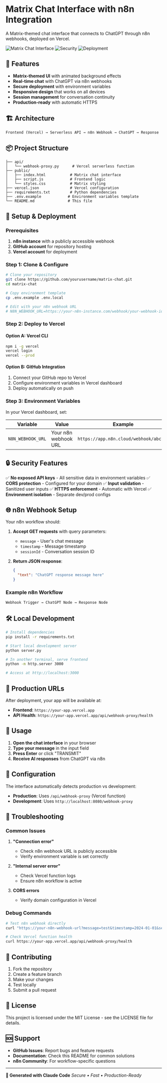 # Matrix Chat Interface with n8n Integration

A Matrix-themed chat interface that connects to ChatGPT through n8n webhooks, deployed on Vercel.

![Matrix Chat Interface](https://img.shields.io/badge/Status-Production%20Ready-green)
![Security](https://img.shields.io/badge/Security-Environment%20Variables-blue)
![Deployment](https://img.shields.io/badge/Deployment-Vercel-black)

## 🚀 Features

- **Matrix-themed UI** with animated background effects
- **Real-time chat** with ChatGPT via n8n webhooks
- **Secure deployment** with environment variables
- **Responsive design** that works on all devices
- **Session management** for conversation continuity
- **Production-ready** with automatic HTTPS

## 🏗️ Architecture

```
Frontend (Vercel) → Serverless API → n8n Webhook → ChatGPT → Response
```

## 📦 Project Structure

```
├── api/
│   └── webhook-proxy.py      # Vercel serverless function
├── public/
│   ├── index.html           # Matrix chat interface
│   ├── script.js            # Frontend logic
│   └── styles.css           # Matrix styling
├── vercel.json              # Vercel configuration
├── requirements.txt         # Python dependencies
├── .env.example            # Environment variables template
└── README.md               # This file
```

## 🔧 Setup & Deployment

### Prerequisites

1. **n8n instance** with a publicly accessible webhook
2. **GitHub account** for repository hosting
3. **Vercel account** for deployment

### Step 1: Clone & Configure

```bash
# Clone your repository
git clone https://github.com/yourusername/matrix-chat.git
cd matrix-chat

# Copy environment template
cp .env.example .env.local

# Edit with your n8n webhook URL
# N8N_WEBHOOK_URL=https://your-n8n-instance.com/webhook/your-webhook-id
```

### Step 2: Deploy to Vercel

#### Option A: Vercel CLI
```bash
npm i -g vercel
vercel login
vercel --prod
```

#### Option B: GitHub Integration
1. Connect your GitHub repo to Vercel
2. Configure environment variables in Vercel dashboard
3. Deploy automatically on push

### Step 3: Environment Variables

In your Vercel dashboard, set:

| Variable | Value | Example |
|----------|-------|---------|
| `N8N_WEBHOOK_URL` | Your n8n webhook URL | `https://app.n8n.cloud/webhook/abc123` |

## 🔒 Security Features

✅ **No exposed API keys** - All sensitive data in environment variables
✅ **CORS protection** - Configured for your domain
✅ **Input validation** - Sanitized user inputs
✅ **HTTPS enforcement** - Automatic with Vercel
✅ **Environment isolation** - Separate dev/prod configs

## 🌐 n8n Webhook Setup

Your n8n workflow should:

1. **Accept GET requests** with query parameters:
   - `message` - User's chat message
   - `timestamp` - Message timestamp
   - `sessionId` - Conversation session ID

2. **Return JSON response**:
   ```json
   {
     "text": "ChatGPT response message here"
   }
   ```

### Example n8n Workflow
```
Webhook Trigger → ChatGPT Node → Response Node
```

## 🛠️ Local Development

```bash
# Install dependencies
pip install -r requirements.txt

# Start local development server
python server.py

# In another terminal, serve frontend
python -m http.server 3000

# Access at http://localhost:3000
```

## 🚀 Production URLs

After deployment, your app will be available at:
- **Frontend**: `https://your-app.vercel.app`
- **API Health**: `https://your-app.vercel.app/api/webhook-proxy/health`

## 📱 Usage

1. **Open the chat interface** in your browser
2. **Type your message** in the input field
3. **Press Enter** or click "TRANSMIT"
4. **Receive AI responses** from ChatGPT via n8n

## 🔧 Configuration

The interface automatically detects production vs development:

- **Production**: Uses `/api/webhook-proxy` (Vercel function)
- **Development**: Uses `http://localhost:8080/webhook-proxy`

## 🐛 Troubleshooting

### Common Issues

1. **"Connection error"**
   - Check n8n webhook URL is publicly accessible
   - Verify environment variable is set correctly

2. **"Internal server error"**
   - Check Vercel function logs
   - Ensure n8n workflow is active

3. **CORS errors**
   - Verify domain configuration in Vercel

### Debug Commands

```bash
# Test n8n webhook directly
curl "https://your-n8n-webhook-url?message=test&timestamp=2024-01-01&sessionId=debug"

# Check Vercel function health
curl https://your-app.vercel.app/api/webhook-proxy/health
```

## 🤝 Contributing

1. Fork the repository
2. Create a feature branch
3. Make your changes
4. Test locally
5. Submit a pull request

## 📄 License

This project is licensed under the MIT License - see the LICENSE file for details.

## 🆘 Support

- **GitHub Issues**: Report bugs and feature requests
- **Documentation**: Check this README for common solutions
- **n8n Community**: For workflow-specific questions

---

**🤖 Generated with Claude Code**
*Secure • Fast • Production-Ready*